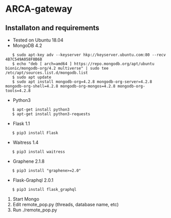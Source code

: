# ARCA-gateway
## Installaton and requirements
+ Tested on Ubuntu 18.04
+ MongoDB 4.2
```
   $ sudo apt-key adv --keyserver hkp://keyserver.ubuntu.com:80 --recv 4B7C549A058F8B6B
   $ echo "deb [ arch=amd64 ] https://repo.mongodb.org/apt/ubuntu bionic/mongodb-org/4.2 multiverse" | sudo tee /etc/apt/sources.list.d/mongodb.list
   $ sudo apt update
   $ sudo apt install mongodb-org=4.2.8 mongodb-org-server=4.2.8 mongodb-org-shell=4.2.8 mongodb-org-mongos=4.2.8 mongodb-org-tools=4.2.8
```
+ Python3
```
   $ apt-get install python3 
   $ apt-get install python3-requests
 ```
+ Flask 1.1
```
   $ pip3 install Flask
```
+ Waitress 1.4
```
   $ pip3 install waitress
```
+ Graphene 2.1.8
```
   $ pip3 install "graphene>=2.0"
```
+ Flask-Graphql 2.0.1
```
   $ pip3 install flask_graphql
```

1. Start Mongo
2. Edit remote_pop.py (threads, database name, etc)
3. Run ./remote_pop.py 

